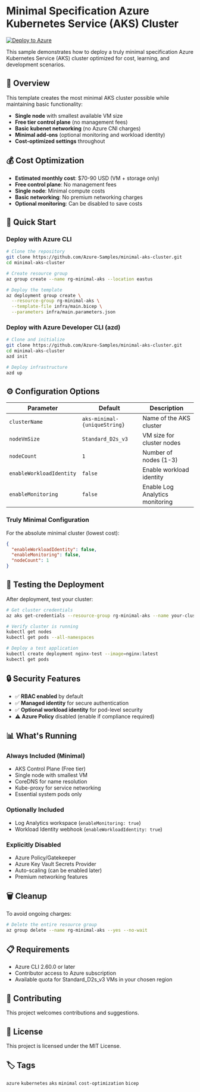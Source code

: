 # Minimal Specification Azure Kubernetes Service (AKS) Cluster

[![Deploy to Azure](https://aka.ms/deploytoazurebutton)](https://portal.azure.com/#create/Microsoft.Template/uri/https%3A%2F%2Fraw.githubusercontent.com%2FAzure-Samples%2Fminimal-aks-cluster%2Fmain%2Finfra%2Fmain.json)

This sample demonstrates how to deploy a truly minimal specification Azure Kubernetes Service (AKS) cluster optimized for cost, learning, and development scenarios.

## 🎯 Overview

This template creates the most minimal AKS cluster possible while maintaining basic functionality:

- **Single node** with smallest available VM size  
- **Free tier control plane** (no management fees)  
- **Basic kubenet networking** (no Azure CNI charges)  
- **Minimal add-ons** (optional monitoring and workload identity)  
- **Cost-optimized settings** throughout  

## 💰 Cost Optimization

- **Estimated monthly cost**: $70-90 USD (VM + storage only)
- **Free control plane**: No management fees
- **Single node**: Minimal compute costs  
- **Basic networking**: No premium networking charges
- **Optional monitoring**: Can be disabled to save costs

## 🚀 Quick Start

### Deploy with Azure CLI

```bash
# Clone the repository
git clone https://github.com/Azure-Samples/minimal-aks-cluster.git
cd minimal-aks-cluster

# Create resource group
az group create --name rg-minimal-aks --location eastus

# Deploy the template
az deployment group create \
  --resource-group rg-minimal-aks \
  --template-file infra/main.bicep \
  --parameters infra/main.parameters.json
```

### Deploy with Azure Developer CLI (azd)

```bash
# Clone and initialize
git clone https://github.com/Azure-Samples/minimal-aks-cluster.git
cd minimal-aks-cluster
azd init

# Deploy infrastructure
azd up
```

## ⚙️ Configuration Options

| Parameter | Default | Description |
|-----------|---------|-------------|
| `clusterName` | `aks-minimal-{uniqueString}` | Name of the AKS cluster |
| `nodeVmSize` | `Standard_D2s_v3` | VM size for cluster nodes |
| `nodeCount` | `1` | Number of nodes (1-3) |
| `enableWorkloadIdentity` | `false` | Enable workload identity |
| `enableMonitoring` | `false` | Enable Log Analytics monitoring |

### Truly Minimal Configuration

For the absolute minimal cluster (lowest cost):

```json
{
  "enableWorkloadIdentity": false,
  "enableMonitoring": false,
  "nodeCount": 1
}
```

## 🧪 Testing the Deployment

After deployment, test your cluster:

```bash
# Get cluster credentials
az aks get-credentials --resource-group rg-minimal-aks --name your-cluster-name

# Verify cluster is running
kubectl get nodes
kubectl get pods --all-namespaces

# Deploy a test application
kubectl create deployment nginx-test --image=nginx:latest
kubectl get pods
```

## 🔒 Security Features

- ✅ **RBAC enabled** by default
- ✅ **Managed identity** for secure authentication  
- ✅ **Optional workload identity** for pod-level security
- ⚠️ **Azure Policy** disabled (enable if compliance required)

## 📊 What's Running

### Always Included (Minimal)
- AKS Control Plane (Free tier)
- Single node with smallest VM
- CoreDNS for name resolution
- Kube-proxy for service networking
- Essential system pods only

### Optionally Included
- Log Analytics workspace (`enableMonitoring: true`)
- Workload Identity webhook (`enableWorkloadIdentity: true`)

### Explicitly Disabled
- Azure Policy/Gatekeeper
- Azure Key Vault Secrets Provider  
- Auto-scaling (can be enabled later)
- Premium networking features

## 🗑️ Cleanup

To avoid ongoing charges:

```bash
# Delete the entire resource group
az group delete --name rg-minimal-aks --yes --no-wait
```

## 📋 Requirements

- Azure CLI 2.60.0 or later
- Contributor access to Azure subscription
- Available quota for Standard_D2s_v3 VMs in your chosen region

## 🤝 Contributing

This project welcomes contributions and suggestions.

## 📜 License

This project is licensed under the MIT License.

## 🏷️ Tags

`azure` `kubernetes` `aks` `minimal` `cost-optimization` `bicep`
